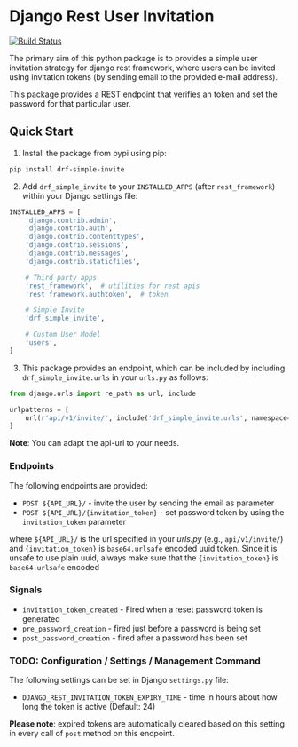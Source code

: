 # Django Rest User Invitation

[![Build Status](https://travis-ci.org/thapabishwa/drf-simple-invite.svg?branch=develop)](https://travis-ci.org/thapabishwa/drf_simple_invite)

The primary aim of this python package is to provides a simple user invitation strategy for django rest framework, where users can be invited using invitation tokens (by sending email to the provided e-mail address).

This package provides a REST endpoint that verifies an token and set the password for that particular user.

## Quick Start

1. Install the package from pypi using pip:
```bash
pip install drf-simple-invite
```

2. Add ``drf_simple_invite`` to your ``INSTALLED_APPS`` (after ``rest_framework``) within your Django settings file:
```python
INSTALLED_APPS = [
    'django.contrib.admin',
    'django.contrib.auth',
    'django.contrib.contenttypes',
    'django.contrib.sessions',
    'django.contrib.messages',
    'django.contrib.staticfiles',

    # Third party apps
    'rest_framework',  # utilities for rest apis
    'rest_framework.authtoken',  # token

    # Simple Invite
    'drf_simple_invite',

    # Custom User Model
    'users',
]
```

3. This package provides an endpoint, which can be included by including ``drf_simple_invite.urls`` in your ``urls.py`` as follows:
```python
from django.urls import re_path as url, include

urlpatterns = [
    url(r'api/v1/invite/', include('drf_simple_invite.urls', namespace='drf_simple_invite')),
]    
```
**Note**: You can adapt the api-url to your needs.

### Endpoints

The following endpoints are provided:
 * `POST ${API_URL}/` - invite the user by sending the email as parameter
 * `POST ${API_URL}/{invitation_token}` -  set password token by using the ``invitation_token`` parameter
 
where `${API_URL}/` is the url specified in your *urls.py* (e.g., `api/v1/invite/`)
and `{invitation_token}` is `base64.urlsafe` encoded uuid token. Since it is unsafe to use plain uuid, always make sure that the `{invitation_token}` is `base64.urlsafe` encoded

### Signals
* ```invitation_token_created``` - Fired when a reset password token is generated
* ```pre_password_creation``` - fired just before a password is being set
* ```post_password_creation``` - fired after a password has been set


### TODO: Configuration / Settings / Management Command

The following settings can be set in Django ``settings.py`` file:

* `DJANGO_REST_INVITATION_TOKEN_EXPIRY_TIME` - time in hours about how long the token is active (Default: 24)

 **Please note**: expired tokens are automatically cleared based on this setting in every call of ``post`` method on this endpoint.
